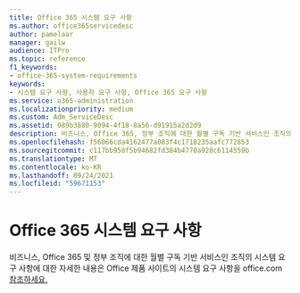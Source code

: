 ```yaml
---
title: Office 365 시스템 요구 사항
ms.author: office365servicedesc
author: pamelaar
manager: gailw
audience: ITPro
ms.topic: reference
f1_keywords:
- office-365-system-requirements
keywords:
- 시스템 요구 사항, 사용자 요구 사항, Office 365 요구 사항
ms.service: o365-administration
ms.localizationpriority: medium
ms.custom: Adm_ServiceDesc
ms.assetid: 089b3880-9094-4f18-8a56-d91915a2d2d9
description: 비즈니스, Office 365, 정부 조직에 대한 월별 구독 기반 서비스인 조직의 시스템 요구 사항에 대한 자세한 내용은 Office 제품 사이트의 시스템 요구 사항을 office.com 참조하세요.
ms.openlocfilehash: f56066cda4162477a083f4c1718235aafc772853
ms.sourcegitcommit: c117bb958f5b94682fd384b4770a920c6114559b
ms.translationtype: MT
ms.contentlocale: ko-KR
ms.lasthandoff: 09/24/2021
ms.locfileid: "59671153"
---
```

# <a name="office-365-system-requirements"></a>Office 365 시스템 요구 사항

비즈니스, Office 365 및 정부 조직에 대한 월별 구독 기반 서비스인 조직의 [](https://go.microsoft.com/fwlink/?LinkID=626095&amp;clcid=0x409) 시스템 요구 사항에 대한 자세한 내용은 Office 제품 사이트의 시스템 요구 사항을 office.com [참조하세요.](https://go.microsoft.com/fwlink/?LinkID=509817&amp;clcid=0x409) 
  

